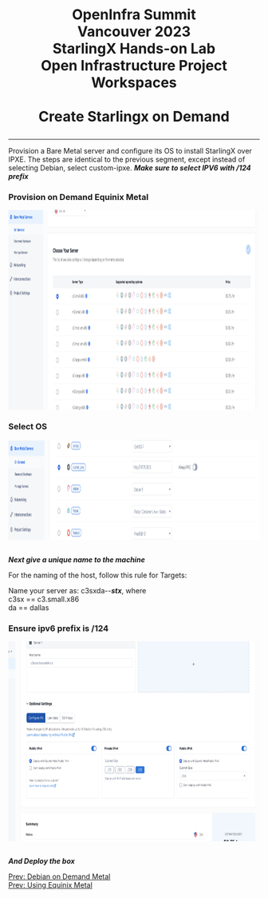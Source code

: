 # <p style="text-align: center;">OpenInfra Summit<br/>Vancouver  2023<br/>StarlingX Hands-on Lab<br/>Open Infrastructure Project Workspaces<br/><br/>Create Starlingx on Demand</p>

---

Provision a Bare Metal server and configure its OS to install StarlingX over IPXE. The steps are identical to the previous segment, except instead of selecting Debian, select custom-ipxe. ***Make sure to select IPV6 with /124 prefix***

### Provision on Demand Equinix Metal



<img align="center" width="800" height="400" src="pngs/DebianOnDemand01.png"><br/>

### Select OS

<img align="center" width="800" height="200" src="pngs/StarlingXSelectOS.png"><br/>


<br/>***Next give a unique name to the machine***<br/>

For the naming of the host, follow this rule for Targets:

Name your server as: c3sxda-<your username>-***stx***, where<br/>
c3sx == c3.small.x86<br/>
da == dallas<br/>

### Ensure ipv6 prefix is /124<br/>

<img align="center" width="800" height="400" src="pngs/StarlingXHostNameIPV6Preffix.png"><br/>
<br/>

***And Deploy the box***<br/>


[Prev: Debian on Demand Metal](EquinixCustomIPXE.md)<br/>
[Prev: Using Equinix Metal](using_equinix_metal.md)<br/>
